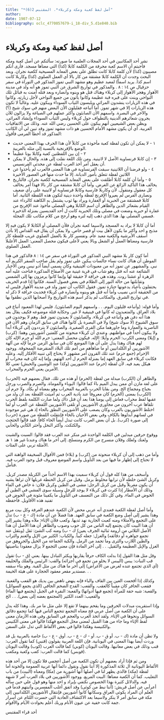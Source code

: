 ```yaml
---
title: "*أصل لفظ كعبة ومكة وكربلاء*. المقتبس 2(6)"
author: 
date: 1907-07-12
bibliography: oclc_4770057679-i_18-div_5.d1e840.bib
---
```




#  أصل لفظ كعبة ومكة وكربلاء 

 نشر  أحد  المكاتبين في  أحد  المجلات العلمية ما صورته: 
 سألتكم عن أصل كعبة ومكة فأجبتم أن الاسم كعبة محرفة من الكلمة كابلا (كذا) التي معناها مسجد. فأرى أنكم مصيبون (كذا) لأن كلمة كابلا كانت تطلق على بعض المعابد المسيحية ككعبة نجران. وبعد البحث وجدت أن الكلمة كابلا مشتقة من كار بالا أي العمل الصلوي (كذا) وكاربلا كانت اسم كذا. يريد اسماً) لمعبد عظيم وهو مشهد النبي تموز المذكور في التوراة في سفر حزقيال ص  ١٤  :  ٨  . والمذكور في تواريخ الشرق عن النبي تموز هو أنه ولد في مدينة الأهواز وهجر الأهواز إلى كربلاء وهناك قتل هو وبنوه وأنصاره وبعد قتله آمنت به قبائل تلك النواحي وبنت على قبره قبة عظيمة وكانوا يأتون من جميع النواحي لأجل زيارته. وكانوا في هذه الزيارات ينشدون المراثي ويلبسون الثياب السوداء ويبكون عليه. وغالباً لا تكون هذه الزيارات إلا في شهر تموز. أما أتباعه فقليلون الأن البعض منهم في سوك شيخ (؟) والآخر في البصرة. واسمهم الأن الصابئون وأكثر عملهم في الصياغة ولا يزالون للآن يجرون شعائرهم الدينية بالتطواف حول كربلاء وليس الثياب السوداء وإنشاد المراثي. ويظن بعض الشيعيين أنهم يبكون على الحسين رضي الله عنه. وذلك من الاتفاقيات الغربية. أي أن يكون مشهد الأمام الحسين هو ذات مشهد تموز وقد تبين لي أن الكاتب المذكور قد أخطأ المرمى فأقول: 


-  ١  -  لا يمكن أن تكون لفظة كعبة مأخوذة من كابلاً لأن هذا الحرف بهذا المعنى حديث الوضع بالإفرنجية بالنسبة إلى مثله بالعربية. 
-  ٢  -  إن بين اللفظتين كعبة وكابلا بونا عظيماً 
-  ٣  -  إن كابلا فرنساوية الأصل لا لاتينية. ومن تلك اللغة نقلت إلى هذه. والحال لا يمكن أن يعقل أمر أخذ العرب لفظة عن محدثي الفرنسيس. 
-  ٤  -  ولو فرضنا أن اللاتينية سبقت الفرنساوية في هذا المعنى فالعرب لم يأخذوا عن اللاتين لفظة تتعلق بأمور الديانة. إلا ما حدث منها في العصور الأخيرة 
-  ٥  -  وأما أن كلمة كابلا أطلقت على بعض المعابد المسيحية ككعبة نجران. فالتاريخ يخالف هذا التأكيد الزائغ عن الغرض. وأما أن كابلا مشتقة من كار بالا فهذا أمر يخالف كل معقول ومنقول. لأن وكاربلا فارسية وكابلا فرنساوية أو لاتينية على رأي ضعيف   ونصارى الفرس لم يعيروا الإفرنج لفظة واحدة دينية لتكون هذه اللفظة الثانية. أما كابلا فمشتقة   من الحبرية أو الغفارة ويراد بها ثوب يشتمل به الكاهنة كالرداء عند القيام بشعائر الدين والظاهر أن اسم الكابلا وهي المصلى مأخوذ عند الإفرنج من غفارة أو حبرية وضعت في مصلى وتلك الحبرية كانت ل  أحد  القديسين بمنزلة الذخيرة فسمي المصلى بها. هذا الذي ذهب إليه لتره وهو أرجح من كلام مكاتب تلك المجلة. 


 أما أن كابلا لا يراد به المسجد ولاسيما كعبة نجرأن فلأن المصلى أو الكابلا لا يكون فيه إلا مذبح و  احد  وأكثر ما يكون لأهل بيت أو قصر خاص. ولا يمكن أن يقال فيه القداس إلا بأذن أسقف الأبرشية والكعبة معبد عام. وتفسير كار بلا بالعمل الصلوي غريب فلفظة كار فارسية ومعناها العمل أو الشغل وبالا يعني لأعلى فيكون محصل المعنى: العمل الأعلىلا العمل الصلوي. 

 أما كون كار بلا مشهد النبي المذكور في التوراة في سفر ص  ١٤  :  ٨  فالذكور في هذا الموطن أن هناك كانت نساء جالسات يبكين على تموز ولم يقل صاحب السفر الكريم أنه نبي. والمشهور عن تموز أنه من معبودات أفينيقية وكأن يسمى أيضاً أدو نيس ومن الأخبار الشائعة عنه أنه قتل وهو شاب في قرية غينية من الأصقاع المذكورة فناحت عليه أمه الزهرة أو عشتا روت. وهذه هي خرافة لا حقيقة لها وإنما كانوا يرمزون بها إلى الشمس وتقابلتها من حالة النور إلى الظلام في بعض فصول السنة. فكانوا إذا قدم الخريف يحتفلون بأعياد يدعونها جنازة تموز. فقول الكاتب أن تموز ولد في مدينة الأهواز فليس له من الحقيقة أدنى نصيب وأما أنه قتل هو وبنوه وأنصاره في كربلاء فحديث خرافة لا ذكر له في تواريخ الشرق. والمكاتب لم يذكر اسم هذه التواريخ ولا أصحابها الذين نطقوا بها. 

 وأما قوله: (وأتباعه قليلون اليوم. . . واسمهم اليوم الصابئون). فليس لهذا المعبود أتباع في بلاد العراق. والمتعبدون له كانوا في فينيقية لا غير. وحكاية قتلة موضوعه فكيف يقال بعد هذا أنه دفن هو وأتباعه في كربلاء. والصابئون لا يعبدون تموز قط. وهم لا يوجدون في سوق الشيوخ (لا سوك شيخ) ولا في البصرة بل كانوا هناك في سابق الزمان وهم الأن في الناصرية والعمارة وما جاورهما مكن القرى الصغيرة. والصابئون لا يترددون إلى كربلاء أبداً ولا يبكون أحداً في مواطنهم.   وعندي أن كربلاء منحوتة من كلمتين آشوريتين وهما: (كرب) و (إيلا) ومعنى الكرب: الحرم وأيلا: الإله. فيكون محصل المعنى: حرم الله أو حرم الإله كان لهم هناك وهذا يدل على أن هذا الموضع كان في سابق الزمن حرماً لإله من آلهة   الآشوريين أو الكلدانيين أو ما ضاهأهم من أمم تلك البلاد المنقرضة الممحوقة. ووجود الإحرام (جمع حرم) عند تلك القرون أمر مشهور لا يحتاج إلى تنبيه الأفكار إليه. وعليه فكانت كربلاء في سابق العهد إما بمنزلة الحرم ل  أحد  الهتهم. وإما إنه كان فيه محراب أو هيكل يعبد فيه. لأن لفظة (حرم) عند الآشوريين (وكذا عند الوشيين والحبش) تعني كلا الأمرين يعني الحرم والمحراب. 

 والظاهر أن (الكرب) مبدلة من لفظة (الحرم) أو هذه من تلك. فقال بعضهم فيه (الحرب) على لغة مازن أي ممن يبدل الميم باءً كما قالوا: البوباء والموماة. والصرم والصرب ورجل بجباج ومجماع الخ. ومن بقايا الحرب بالعربية المحراب وهو بمعناه أو يكاد. ولا جرم أن (الكرب) بمعنى (الحرم) كان معروفاً عند بادية العرب ثم أميتت اللفظة بعد أن ولد من عقبها لفظ محراب فعاش إلى يومنا هذا بعد أن قتل ذاك ولما صارت الكلمة بلفظ الحرب تلقاها عرب آخرون من مجاوري الأشوريين أو تلقى الأشوريين اللفظة عن العرب أو لما اختلط الأشوريون بالعرب وكان يصعب على الأشوريين النطق بالحاء إذ هي غير موجودة في لسانهم أبدلوها بالكاف وفي بعض الأحيان بالخاء فإنتقلت اللفظة من صورة (حرب) إلى صورة (كرب). بل أن بعض العرب كانت تبدل أيضاً الحاء كافاً. فقد قالوا الحثحث والكثكث. وأكثر النخل وأحثر الكأبي والحأبي. 

 ووقوع حرفين مبدلين في الكلمة الواحدة غير منكر عند العرب فقد قالوا: السبت والشبت ولغنك ولعلك وفلان منسرح من الكرم ومنسلخ. إلى أخر ما هناك وعندنا غير هذ  ١  هـ الأمثلة تربي على المئات. 

 وأما من ذهب إلى أن كربلاء منحوتة من (كرب) و (بلاء) فمن الأقوال السخيفة الواهنة التي لا تحتاج إلى إظهار ما فيها من بعد التأويل واسم الموضع معروف قبل وجود العرب فيه. فتأمل. 

 وأسخف من هذا كله قول أن كربلاء سميت بهذا الاسم أخذاً من الكربلة مصدر كربل. وكربل الشئ خلطه لأن ترابها مخلوط برمل. وقيل من كربل الحنطة غربلها لأن ثراها   يشبه أن يكون مغربلاً وقيل من كربل الرجل: مشى في الطين وكربل فلان: ة خاض في الماء وذلك أن الأمطار إذا كثرت في كربلاء لا يوجد للرجل وسيلة سوى المشي في الطين أو الخوض في الماء. وفي كل ذلك من التعسف في التأويل ما يكفينا مئونة في الخوض في تفنيد هذه الأقاويل. فأحفظه 

 وأما أصل لفظة الكعبة فعندي أنه عربي محض لأن الكعبة عندهم الغرفة وكل بيت   مربع وهذا يشير إلى أصل وضع الكعبة في سابق العهد. هذا فضلاً عن أن مادة (ك - ع - ب) تدل على التجمع والأمتلاء ومنه كعبت الجارية نهد ثديها. وكعب فلأن الإناء: ملأه وهذا يشير إلى أن هذا البيت كان يجتمع إليه الناس من كل حوب وصوب والظاهر أن هذا الأصل أن هذا الأصل الثلاثي من أرومة ثنائية الجرف يعين) ك - ب) ومنه كب الشئ: ثقل (وبثقل عند تجمع جواهره أو دقائقه) والغزل: جعله كبباً. والكباب: الكثير من الإبل والغنم والتراب والطين اللازب والثرى وما تجمد من الرمل. والكبة الجماعة من الخيل والجروهق من الغزل والإبل العظيمة والثقيل. . . إلى آخر المادة فإن معنى التجمع لا يزال معقوداً بناصيتها 

 وقل مثل هذا القول إذا بدلت الكاف حرفاً يقاربها ويكثر التبادل بينها. يعني (ق - ب) تقول قب النبات: يبس (اليبس لا يخلو من تجمع في أجزائه) والقب: الرئيس والملك والخليفة (أي الذي تجتمع عنده لغرض من الأغراض) إلى أخر ما هناك من مثل القبة. وهو بناء سقفه مستدير مقعر معقود الحجارة على هيئة الخيمة. . . 

 وكذلك إذا أقحمت العين بين القاف والباء فإنه ينهض ناهض بين يديك هو القعب والقعبة. فقعب الحافر كان مقبباً كالعقب. والقعب: القدح الضخم الجافي (الذي يجمع السوائل) والقعبة: شبه حقة للمرأة (تجمع فيها أدواتها) والقعبة: النقرة في الجبل (يجتمع فيها الماء) والقعيب: العدد الكثير (المجتمع بعضه إلى بعض). . . الخ 

 وإذا استقريت مبدلات الحرفين وما يقحم بينهما لا تقع إلا على مثل ما مر بك. وهذا كله يدل على أن الكعبة من أصل عربي قح معناه التجمع تتجمع الناس فيها كما تتجمع دقائق السوائل ونحوها في الإناء. ولقد اتخذ العرب والعجم في السابق وفي هذه الأزمان معنى لفظ الإناء وما جاء من هذا القبيل لمعنى محل التجمع فهكذا قالوا في معنى الكنيس   والكنيسة وهكذا قالوا في بعض الألفاظ التي تدل على السفن. 

 ولا تظن أن مادة (ك - ب. أو ق - ب. أو - ك - ع - ب. أوق - ع - ب) خاصة بالعربية بل قد وردت أيضا بهذا المعنى في اليونانية. فإن اللغة العربية يقولون (قنبي) كما تقول العرب: قنب وذلك في بعض معانيها. وقالت اليونان (كوبي) كما قالت العرب (كوب) وقالت اليونان (قوبس) كما قالت العرب: كعب وكعبة ومكعب. 

 ومن ثم فإذا أراد بعضهم أن تكون الكعبة من أصل أعجمي فلا تكون إلا من  أحد  هذه الألفاظ اليونانية ال  ثلاثة  المذكورة إلا أننا نقول ونقول دائما أنها عربية العمومة والخونة أما لفظة (مكة) فالذي يظهر لنا في أصلها أنها آشورية من (مكا) ومعناه (البيت) من باب التغليب. كما أن الكعبة معناها: البيت المربع. ووجود الأشوريين في بلاد   العرب أمر لا شبهة فيه. والدلائل كثيرة بهذا الخصوص نكتفي بإيراد و  احد  منها وهو قول علي حين سأله أعرأبي عن أصل قريش: (أننا نبط من كوثى) وقد اتفق أغلب المفسرين وأثبتهم قدماً في العلم أن المراد بكوثى العراق وسكانها كانوا أشوريين فإنتقال الأشوريين الكلدانيين إلى مكة في سابق أمر لا ينكر ولاسيما بعد الاكتشاف العادية التي حسرت اللثام عن أسرار جمة كانت خفية عن عيون الأنام وربك أعلم بحوادث الأيام والأقوام. 

 أحد قراء  المقتبس 
